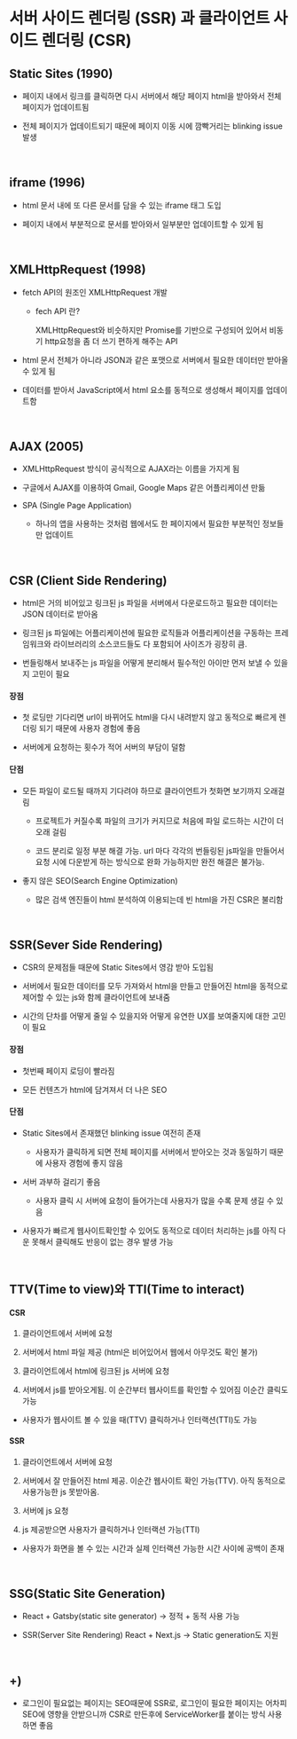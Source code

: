 # 서버 사이드 렌더링 (SSR) 과 클라이언트 사이드 렌더링 (CSR)

## Static Sites (1990)

- 페이지 내에서 링크를 클릭하면 다시 서버에서 해당 페이지 html을 받아와서 전체 페이지가 업데이트됨

- 전체 페이지가 업데이트되기 때문에 페이지 이동 시에 깜빡거리는 blinking issue 발생

<br>

## iframe (1996)

- html 문서 내에 또 다른 문서를 담을 수 있는 iframe 태그 도입

- 페이지 내에서 부분적으로 문서를 받아와서 일부분만 업데이트할 수 있게 됨

<br>

## XMLHttpRequest (1998)

- fetch API의 원조인 XMLHttpRequest 개발

    - fech API 란?

        XMLHttpRequest와 비슷하지만 Promise를 기반으로 구성되어 있어서 비동기 http요청을 좀 더 쓰기 편하게 해주는 API

- html 문서 전체가 아니라 JSON과 같은 포맷으로 서버에서 필요한 데이터만 받아올 수 있게 됨

- 데이터를 받아서 JavaScript에서 html 요소를 동적으로 생성해서 페이지를 업데이트함

<br>

## AJAX (2005)

- XMLHttpRequest 방식이 공식적으로 AJAX라는 이름을 가지게 됨

- 구글에서 AJAX를 이용하여 Gmail, Google Maps 같은 어플리케이션 만듦

- SPA (Single Page Application) 
    - 하나의 앱을 사용하는 것처럼 웹에서도 한 페이지에서 필요한 부분적인 정보들만 업데이트

<br>

## CSR (Client Side Rendering)

- html은 거의 비어있고 링크된 js 파일을 서버에서 다운로드하고 필요한 데이터는 JSON 데이터로 받아옴

- 링크된 js 파일에는 어플리케이션에 필요한 로직들과 어플리케이션을 구동하는 프레임워크와 라이브러리의 소스코드들도 다 포함되어 사이즈가 굉장히 큼.

- 번들링해서 보내주는 js 파일을 어떻게 분리해서 필수적인 아이만 먼저 보낼 수 있을지 고민이 필요

#### **장점**

- 첫 로딩만 기다리면 url이 바뀌어도 html을 다시 내려받지 않고 동적으로 빠르게 렌더링 되기 때문에 사용자 경험에 좋음

- 서버에게 요청하는 횟수가 적어 서버의 부담이 덜함

#### **단점**
- 모든 파일이 로드될 때까지 기다려야 하므로 클라이언트가 첫화면 보기까지 오래걸림

    - 프로젝트가 커질수록 파일의 크기가 커지므로 처음에 파일 로드하는 시간이 더 오래 걸림

    - 코드 분리로 일정 부분 해결 가능. url 마다 각각의 번들링된 js파일을 만들어서 요청 시에 다운받게 하는 방식으로 완화 가능하지만 완전 해결은 불가능.

- 좋지 않은 SEO(Search Engine Optimization) 
    - 많은 검색 엔진들이 html 분석하여 이용되는데 빈 html을 가진 CSR은 불리함

<br>

## SSR(Sever Side Rendering)

- CSR의 문제점들 때문에 Static Sites에서 영감 받아 도입됨

- 서버에서 필요한 데이터를 모두 가져와서 html을 만들고 만들어진 html을 동적으로 제어할 수 있는 js와 함께 클라이언트에 보내줌

- 시간의 단차를 어떻게 줄일 수 있을지와 어떻게 유연한 UX를 보여줄지에 대한 고민이 필요

#### **장점**

- 첫번째 페이지 로딩이 빨라짐

- 모든 컨텐츠가 html에 담겨져서 더 나은 SEO

#### **단점**

- Static Sites에서 존재했던 blinking issue 여전히 존재
    
    - 사용자가 클릭하게 되면 전체 페이지를 서버에서 받아오는 것과 동일하기 때문에 사용자 경험에 좋지 않음

- 서버 과부하 걸리기 좋음

    - 사용자 클릭 시 서버에 요청이 들어가는데 사용자가 많을 수록 문제 생길 수 있음

- 사용자가 빠르게 웹사이트확인할 수 있어도 동적으로 데이터 처리하는 js를 아직 다운 못해서 클릭해도 반응이 없는 경우 발생 가능

<br>

## TTV(Time to view)와 TTI(Time to interact)

#### **CSR**

1) 클라이언트에서 서버에 요청

2) 서버에서 html 파일 제공 (html은 비어있어서 웹에서 아무것도 확인 불가)

3) 클라이언트에서 html에 링크된 js 서버에 요청

4) 서버에서 js를 받아오게됨. 이 순간부터 웹사이트를 확인할 수 있어짐 이순간 클릭도 가능

- 사용자가 웹사이트 볼 수 있을 때(TTV) 클릭하거나 인터랙션(TTI)도 가능

#### **SSR**

1) 클라이언트에서 서버에 요청

2) 서버에서 잘 만들어진 html 제공. 이순간 웹사이트 확인 가능(TTV). 아직 동적으로 사용가능한 js 못받아옴.

3) 서버에 js 요청

4) js 제공받으면 사용자가 클릭하거나 인터랙션 가능(TTI) 

- 사용자가 화면을 볼 수 있는 시간과 실제 인터랙션 가능한 시간 사이에 공백이 존재

<br>

## SSG(Static Site Generation)
- React + Gatsby(static site generator) -> 정적 + 동적 사용 가능

- SSR(Server Site Rendering)
React + Next.js -> Static generation도 지원

<br>

## +)

- 로그인이 필요없는 페이지는 SEO때문에 SSR로, 로그인이 필요한 페이지는 어차피 SEO에 영향을 안받으니까 CSR로 만든후에 ServiceWorker를 붙이는 방식 사용하면 좋음